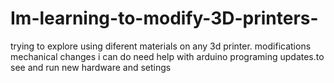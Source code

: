 Im-learning-to-modify-3D-printers-
==================================

trying to explore using diferent materials on any 3d printer. modifications mechanical changes i can do need help with arduino programing updates.to see and run new hardware and setings
